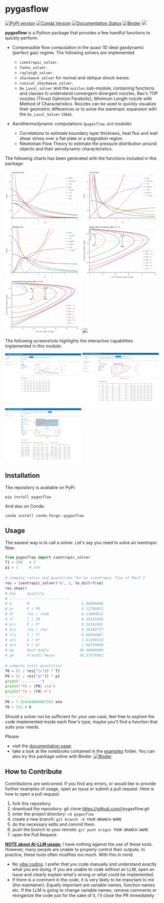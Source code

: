 # pygasflow

[![PyPI version](https://badge.fury.io/py/pygasflow.svg)](https://badge.fury.io/py/pygasflow)
[![Conda Version](https://img.shields.io/conda/vn/conda-forge/pygasflow.svg)](https://anaconda.org/conda-forge/pygasflow)
[![Documentation Status](https://readthedocs.org/projects/pygasflow/badge/?version=latest)](https://pygasflow.readthedocs.io/en/latest/?badge=latest)
[![Binder](https://mybinder.org/badge_logo.svg)](https://mybinder.org/v2/gh/Davide-sd/pygasflow/HEAD)
[![](https://img.shields.io/static/v1?label=Github%20Sponsor&message=%E2%9D%A4&logo=GitHub&color=%23fe8e86)](https://github.com/sponsors/Davide-sd)

**pygasflow** is a Python package that provides a few handful functions to quickly perform:

* Compressible flow computation in the quasi-1D ideal gasdynamic (perfect gas) regime. The following solvers are implemented:
  * ``isentropic_solver``.
  * ``fanno_solver``.
  * ``rayleigh_solver``.
  * ``shockwave_solver`` for normal and oblique shock waves.
  * ``conical_shockwave_solver``.
  * ``De_Laval_solver`` and the ``nozzles`` sub-module, containing functions and classes to understand convergent-divergent nozzles, Rao's TOP nozzles (Thrust Optmizie Parabolic), Minimum Length nozzle with Method of Characteristics. Nozzles can be used to quickly visualize their geometric differences or to solve the isentropic expansion with the `De_Laval_Solver` class.

* Aerothermodynamic computations (``pygasflow.atd`` module):
  * Correlations to estimate boundary layer thickness, heat flux and wall shear stress over a flat plate or a stagnation region.
  * Newtonian Flow Theory to estimate the pressure distribution around objects and their aerodynamic characteristics.

The following charts has been generated with the functions included in this package:
<div>
<img src="https://raw.githubusercontent.com/Davide-sd/pygasflow/master/imgs/isentropic.png" width=250/>
<img src="https://raw.githubusercontent.com/Davide-sd/pygasflow/master/imgs/fanno.png" width=250/>
<img src="https://raw.githubusercontent.com/Davide-sd/pygasflow/master/imgs/rayleigh.png" width=250/>
<img src="https://raw.githubusercontent.com/Davide-sd/pygasflow/master/imgs/oblique-shock.png" width=250/>
<img src="https://raw.githubusercontent.com/Davide-sd/pygasflow/master/imgs/conical-shock.png" width=250/>
<img src="https://raw.githubusercontent.com/Davide-sd/pygasflow/master/imgs/shock-reflection.png" width=250/>
</div>


The following screenshots highlights the interactive capabilities implemented
in this module:

<div>
<img src="https://raw.githubusercontent.com/Davide-sd/pygasflow/master/imgs/interactive-rayleigh.png" width=250/>
<img src="https://raw.githubusercontent.com/Davide-sd/pygasflow/master/imgs/interactive-oblique-shock.png" width=250/>
<img src="https://raw.githubusercontent.com/Davide-sd/pygasflow/master/imgs/interactive-nozzles.png" width=250/>
</div>


## Installation

The repository is avaliable on PyPi:

```
pip install pygasflow
```

And also on Conda:

```
conda install conda-forge::pygasflow
```


## Usage

The easiest way is to call a solver. Let's say you need to solve an isentropic flow:

```python
from pygasflow import isentropic_solver
T1 = 290   # K
p1 = 1     # atm

# compute ratios and quantities for an isentropic flow at Mach 2
res = isentropic_solver("m", 2, to_dict=True)
res.show()
# key     quantity
# ----------------------------
# m       M                        2.00000000
# pr      P / P0                   0.12780453
# dr      rho / rho0               0.23004815
# tr      T / T0                   0.55555556
# prs     P / P*                   0.24192491
# drs     rho / rho*               0.36288737
# trs     T / T*                   0.66666667
# urs     U / U*                   1.63299316
# ars     A / A*                   1.68750000
# ma      Mach Angle              30.00000000
# pm      Prandtl-Meyer           26.37976081

# compute total quantities
T0 = (1 / res["tr"]) * T1
P0 = (1 / res["pr"]) * p1
print("---------")
print(f"P0 = {P0} atm")
print(f"T0 = {T0} K")
---------
P0 = 7.824449066867263 atm
T0 = 522.0 K
```

Should a solver not be sufficient for your use case, feel free to explore the code implemented inside each flow's type, maybe you'll find a function that suits your needs.

Please:

* visit the [documentation page](https://pygasflow.readthedocs.io/en/latest/).
* take a look at the notebooks contained in the [examples](examples/) folder. You can also try this package online with Binder. [![Binder](https://mybinder.org/badge_logo.svg)](https://mybinder.org/v2/gh/Davide-sd/pygasflow/HEAD)


## How to Contribute

Contributions are welcomed. If you find any errors, or would like to provide further examples of usage, open an issue or submit a pull request. Here is how to open a pull request:

1. fork this repository.
2. download the repository: git clone https://github.com/<YOUR-USERNAME>/pygasflow.git
3. enter the project directory: `cd pygasflow`
4. create a new branch: `git branch -d YOUR-BRANCH-NAME`
5. do the necessary edits and commit them.
6. push the branch to your remote: `git push origin YOUR-BRANCH-NAME`
7. open the Pull Request.

**<ins>NOTE about AI-LLM usage:</ins>** I have nothing against the use of these tools. However, many people are unable to properly control their outputs. In practice, these tools often modifies too much. With this in mind:

* No [vibe coding](https://en.wikipedia.org/wiki/Vibe_coding). I prefer that you code manually and understand exactly what you are doing. If you are unable to code without an LLM, open an issue and clearly explain what's wrong or what could be implemented.
* If there is a comment in the code, it is very likely to be important to me (the maintainer). Equally important are variable names, function names etc. If the LLM is going to change variable names, remove comments or reorganize the code just for the sake of it, I'll close the PR immediately.


